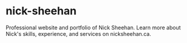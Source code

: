 # nick-sheehan
Professional website and portfolio of Nick Sheehan. Learn more about Nick's skills, experience, and services on nicksheehan.ca.
